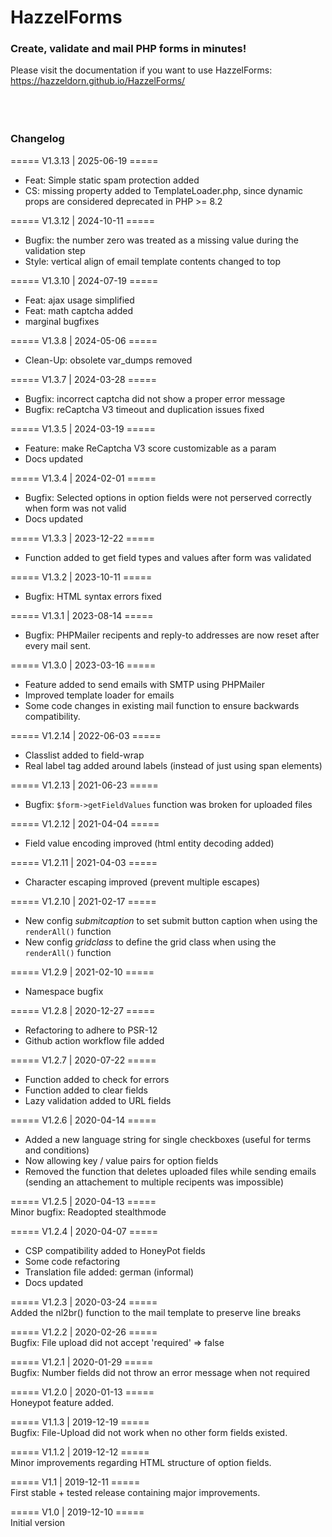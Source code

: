 # HazzelForms

### Create, validate and mail PHP forms in minutes!

Please visit the documentation if you want to use HazzelForms:<br/>
https://hazzeldorn.github.io/HazzelForms/
<br/><br/><br/><br/>

### Changelog

===== V1.3.13 | 2025-06-19 ===== <br/>

- Feat: Simple static spam protection added
- CS: missing property added to TemplateLoader.php, since dynamic props are considered deprecated in PHP >= 8.2

===== V1.3.12 | 2024-10-11 ===== <br/>

- Bugfix: the number zero was treated as a missing value during the validation step<br/>
- Style: vertical align of email template contents changed to top<br/>

===== V1.3.10 | 2024-07-19 ===== <br/>

- Feat: ajax usage simplified<br/>
- Feat: math captcha added<br/>
- marginal bugfixes

===== V1.3.8 | 2024-05-06 ===== <br/>

- Clean-Up: obsolete var_dumps removed<br/>

===== V1.3.7 | 2024-03-28 ===== <br/>

- Bugfix: incorrect captcha did not show a proper error message<br/>
- Bugfix: reCaptcha V3 timeout and duplication issues fixed<br/>

===== V1.3.5 | 2024-03-19 ===== <br/>

- Feature: make ReCaptcha V3 score customizable as a param<br/>
- Docs updated<br/>

===== V1.3.4 | 2024-02-01 ===== <br/>

- Bugfix: Selected options in option fields were not perserved correctly when form was not valid<br/>
- Docs updated<br/>

===== V1.3.3 | 2023-12-22 ===== <br/>

- Function added to get field types and values after form was validated<br/>

===== V1.3.2 | 2023-10-11 ===== <br/>

- Bugfix: HTML syntax errors fixed<br/>

===== V1.3.1 | 2023-08-14 ===== <br/>

- Bugfix: PHPMailer recipents and reply-to addresses are now reset after every mail sent.<br/>

===== V1.3.0 | 2023-03-16 ===== <br/>

- Feature added to send emails with SMTP using PHPMailer<br/>
- Improved template loader for emails<br/>
- Some code changes in existing mail function to ensure backwards compatibility.<br/>

===== V1.2.14 | 2022-06-03 ===== <br/>

- Classlist added to field-wrap
- Real label tag added around labels (instead of just using span elements)

===== V1.2.13 | 2021-06-23 ===== <br/>

- Bugfix: <code>\$form->getFieldValues</code> function was broken for uploaded files

===== V1.2.12 | 2021-04-04 ===== <br/>

- Field value encoding improved (html entity decoding added)

===== V1.2.11 | 2021-04-03 ===== <br/>

- Character escaping improved (prevent multiple escapes)

===== V1.2.10 | 2021-02-17 ===== <br/>

- New config <em>submitcaption</em> to set submit button caption when using the <code>renderAll()</code> function
- New config <em>gridclass</em> to define the grid class when using the <code>renderAll()</code> function

===== V1.2.9 | 2021-02-10 ===== <br/>

- Namespace bugfix

===== V1.2.8 | 2020-12-27 ===== <br/>

- Refactoring to adhere to PSR-12
- Github action workflow file added

===== V1.2.7 | 2020-07-22 ===== <br/>

- Function added to check for errors
- Function added to clear fields
- Lazy validation added to URL fields

===== V1.2.6 | 2020-04-14 ===== <br/>

- Added a new language string for single checkboxes (useful for terms and conditions)
- Now allowing key / value pairs for option fields
- Removed the function that deletes uploaded files while sending emails (sending an attachement to multiple recipents was impossible)

===== V1.2.5 | 2020-04-13 ===== <br/>
Minor bugfix: Readopted stealthmode

===== V1.2.4 | 2020-04-07 ===== <br/>

- CSP compatibility added to HoneyPot fields
- Some code refactoring
- Translation file added: german (informal)
- Docs updated

===== V1.2.3 | 2020-03-24 ===== <br/>
Added the nl2br() function to the mail template to preserve line breaks

===== V1.2.2 | 2020-02-26 ===== <br/>
Bugfix: File upload did not accept 'required' => false

===== V1.2.1 | 2020-01-29 ===== <br/>
Bugfix: Number fields did not throw an error message when not required

===== V1.2.0 | 2020-01-13 ===== <br/>
Honeypot feature added.

===== V1.1.3 | 2019-12-19 ===== <br/>
Bugfix: File-Upload did not work when no other form fields existed.

===== V1.1.2 | 2019-12-12 ===== <br/>
Minor improvements regarding HTML structure of option fields.

===== V1.1 | 2019-12-11 ===== <br/>
First stable + tested release containing major improvements.

===== V1.0 | 2019-12-10 ===== <br/>
Initial version
